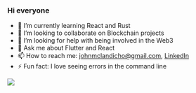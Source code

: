 ### Hi everyone

- 🌱 I’m currently learning React and Rust
- 👯 I’m looking to collaborate on Blockchain projects
- 🤔 I’m looking for help with being involved in the Web3
- 💬 Ask me about Flutter and React
- 📫 How to reach me: johnmclandicho@gmail.com, [LinkedIn](https://www.linkedin.com/in/johnlandicho/)
- ⚡ Fun fact: I love seeing errors in the command line

<img src="https://github-readme-stats.vercel.app/api?username=YoshinoHmm&&show_icons=true&title_color=ffffff&icon_color=634832&text_color=daf7dc&bg_color=967259">

